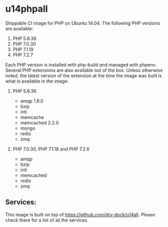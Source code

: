 u14phpall
===============

Shippable CI image for PHP on Ubuntu 14.04. The following PHP versions are available:

  1. PHP 5.6.36
  2. PHP 7.0.30
  3. PHP 7.1.19
  4. PHP 7.2.7

Each PHP version is installed with php-build and managed with phpenv. Several 
PHP extensions are also available out of the box. Unless otherwise noted, the 
latest version of the extension at the time the image was built is what is 
available in the image:

  1. PHP 5.6.36

      * amqp 1.6.0
      * bzip
      * intl
      * memcache
      * memcached 2.2.0
      * mongo
      * redis
      * zmq

  2. PHP 7.0.30, PHP 7.1.18 and PHP 7.2.6
      * amqp
      * bzip
      * intl
      * memcached
      * redis
      * zmq

## Services:

This image is built on top of https://github.com/dry-dock/u14all. Please check 
there for a list of all the services.
